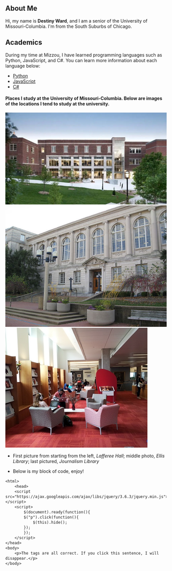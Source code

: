 ## About Me
Hi, my name is **Destiny Ward**, and I am a senior of the University of Missouri-Columbia. I'm from the South Suburbs of Chicago. 

## Academics
During my time at Mizzou, I have learned programming languages such as Python, JavaScript, and C#. You can learn more information about each language below:
- [Python](https://www.w3schools.com/python/)
- [JavaScript](https://www.w3schools.com/js/)
- [C#](https://www.w3schools.com/cs/index.php)

#### Places I study at the University of Missouri-Columbia. Below are images of the locations I tend to study at the university.
![Lafferee Hall](/images/Lafferre-Hall.webp)
![Ellis Library](/images/Ellis_Library.jpeg)
![Journalism Library](/images/Journalism-Library.jpeg)

- First picture from starting from the left, *Lafferee Hall*; middle photo, *Ellis Library*; last pictured, *Journalism Library*

- Below is my block of code, enjoy!

<!DOCTYPE html>
    <html>
        <head>
        <script src="https://ajax.googleapis.com/ajax/libs/jquery/3.6.3/jquery.min.js"></script>
        <script>
            $(document).ready(function(){
            $("p").click(function(){
                $(this).hide();
            });
            });
        </script>
    </head>
    <body>
        <p>The tags are all correct. If you click this sentence, I will disappear.</p>
    </body>
</html>
